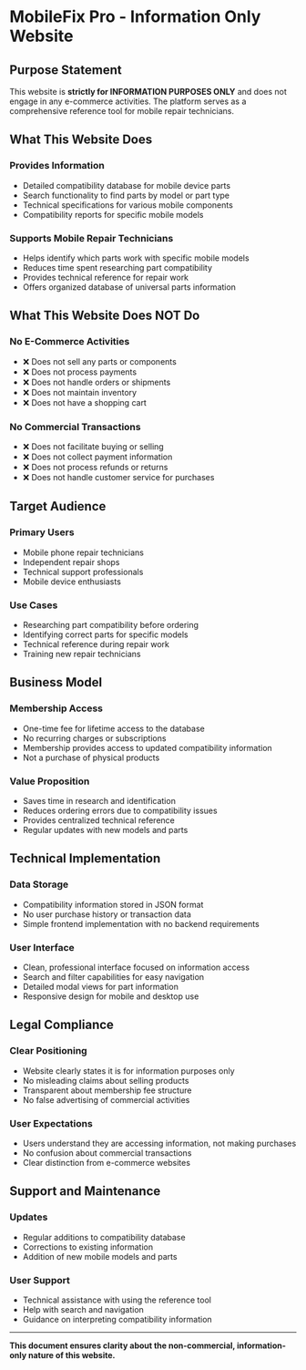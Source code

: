 # MobileFix Pro - Information Only Website

## Purpose Statement

This website is **strictly for INFORMATION PURPOSES ONLY** and does not engage in any e-commerce activities. The platform serves as a comprehensive reference tool for mobile repair technicians.

## What This Website Does

### Provides Information
- Detailed compatibility database for mobile device parts
- Search functionality to find parts by model or part type
- Technical specifications for various mobile components
- Compatibility reports for specific mobile models

### Supports Mobile Repair Technicians
- Helps identify which parts work with specific mobile models
- Reduces time spent researching part compatibility
- Provides technical reference for repair work
- Offers organized database of universal parts information

## What This Website Does NOT Do

### No E-Commerce Activities
- ❌ Does not sell any parts or components
- ❌ Does not process payments
- ❌ Does not handle orders or shipments
- ❌ Does not maintain inventory
- ❌ Does not have a shopping cart

### No Commercial Transactions
- ❌ Does not facilitate buying or selling
- ❌ Does not collect payment information
- ❌ Does not process refunds or returns
- ❌ Does not handle customer service for purchases

## Target Audience

### Primary Users
- Mobile phone repair technicians
- Independent repair shops
- Technical support professionals
- Mobile device enthusiasts

### Use Cases
- Researching part compatibility before ordering
- Identifying correct parts for specific models
- Technical reference during repair work
- Training new repair technicians

## Business Model

### Membership Access
- One-time fee for lifetime access to the database
- No recurring charges or subscriptions
- Membership provides access to updated compatibility information
- Not a purchase of physical products

### Value Proposition
- Saves time in research and identification
- Reduces ordering errors due to compatibility issues
- Provides centralized technical reference
- Regular updates with new models and parts

## Technical Implementation

### Data Storage
- Compatibility information stored in JSON format
- No user purchase history or transaction data
- Simple frontend implementation with no backend requirements

### User Interface
- Clean, professional interface focused on information access
- Search and filter capabilities for easy navigation
- Detailed modal views for part information
- Responsive design for mobile and desktop use

## Legal Compliance

### Clear Positioning
- Website clearly states it is for information purposes only
- No misleading claims about selling products
- Transparent about membership fee structure
- No false advertising of commercial activities

### User Expectations
- Users understand they are accessing information, not making purchases
- No confusion about commercial transactions
- Clear distinction from e-commerce websites

## Support and Maintenance

### Updates
- Regular additions to compatibility database
- Corrections to existing information
- Addition of new mobile models and parts

### User Support
- Technical assistance with using the reference tool
- Help with search and navigation
- Guidance on interpreting compatibility information

---

**This document ensures clarity about the non-commercial, information-only nature of this website.**